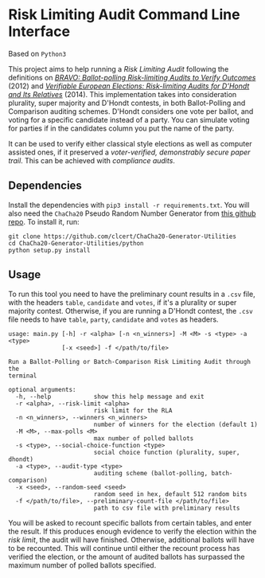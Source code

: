 # Risk Limiting Audit Command Line Interface

Based on `Python3`

This project aims to help running a _Risk Limiting Audit_ following the 
definitions on 
[_BRAVO: Ballot-polling Risk-limiting Audits to Verify Outcomes_](https://www.usenix.org/conference/evtwote12/workshop-program/presentation/lindeman) (2012)
and [_Verifiable European Elections: Risk-limiting Audits for D’Hondt and Its Relatives_](https://www.usenix.org/jets/issues/0301/stark) (2014).
This implementation takes into consideration plurality, super majority and D'Hondt contests, 
in both Ballot-Polling and Comparison auditing schemes.
D'Hondt considers one vote per ballot, and voting for a specific candidate 
instead of a party. You can simulate voting for parties if in the candidates 
column you put the name of the party.

It can be used to verify either classical style elections as well as computer 
assisted ones, if it preserved a _voter-verified, demonstrably secure paper trail_.
This can be achieved with _compliance audits_.

## Dependencies

Install the dependencies with `pip3 install -r requirements.txt`. You will also
need the `ChaCha20` Pseudo Random Number Generator from [this github repo](https://github.com/clcert/ChaCha20-Generator-Utilities).
To install it, run:

    git clone https://github.com/clcert/ChaCha20-Generator-Utilities
    cd ChaCha20-Generator-Utilities/python
    python setup.py install

## Usage

To run this tool you need to have the preliminary count results in a `.csv` file, 
with the headers `table`, `candidate` and `votes`, if it's a plurality or 
super majority contest. Otherwise, if you are running a D'Hondt contest, the `.csv` 
file needs to have `table`, `party`, `candidate` and `votes` as headers.

    usage: main.py [-h] -r <alpha> [-n <n_winners>] -M <M> -s <type> -a <type>
                   [-x <seed>] -f </path/to/file>
    
    Run a Ballot-Polling or Batch-Comparison Risk Limiting Audit through the
    terminal
    
    optional arguments:
      -h, --help            show this help message and exit
      -r <alpha>, --risk-limit <alpha>
                            risk limit for the RLA
      -n <n_winners>, --winners <n_winners>
                            number of winners for the election (default 1)
      -M <M>, --max-polls <M>
                            max number of polled ballots
      -s <type>, --social-choice-function <type>
                            social choice function (plurality, super, dhondt)
      -a <type>, --audit-type <type>
                            auditing scheme (ballot-polling, batch-comparison)
      -x <seed>, --random-seed <seed>
                            random seed in hex, default 512 random bits
      -f </path/to/file>, --preliminary-count-file </path/to/file>
                            path to csv file with preliminary results

You will be asked to recount specific ballots from certain tables, and 
enter the result. If this produces enough evidence to verify the election
within the _risk limit_, the audit will have finished. Otherwise, 
additional ballots will have to be recounted. This will continue until
either the recount process has verified the election, or the amount of
audited ballots has surpassed the maximum number of polled ballots 
specified. 
